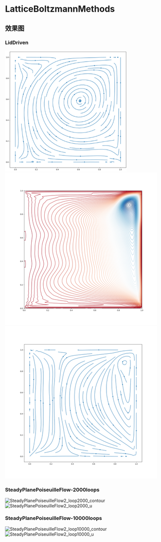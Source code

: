 # LatticeBoltzmannMethods

## 效果图

### LidDriven

<img width="400" alt="LidDriven2_contour" src="./img/LidDriven2_streamlines-2.png">

<img width="500" alt="LidDriven2_contour" src="./img/LidDriven2_contour.png">

<img width="500" alt="LidDriven2_streamlines" src="./img/LidDriven2_streamlines.png">

### SteadyPlanePoiseuilleFlow-2000loops
<img width="500" alt="SteadyPlanePoiseuilleFlow2_loop2000_contour" src="https://user-images.githubusercontent.com/86449016/229342513-75bf40e1-dc69-488a-ae64-62a3e02730bf.png"><img width="500" alt="SteadyPlanePoiseuilleFlow2_loop2000_u" src="https://user-images.githubusercontent.com/86449016/229342516-fbb03650-7f4f-44d3-abf4-b7e1d7b8f963.png">


### SteadyPlanePoiseuilleFlow-10000loops
<img width="500" alt="SteadyPlanePoiseuilleFlow2_loop10000_contour" src="https://user-images.githubusercontent.com/86449016/229342519-974fb728-3d3e-49b3-9799-e446b5a48d59.png"><img width="500" alt="SteadyPlanePoiseuilleFlow2_loop10000_u" src="https://user-images.githubusercontent.com/86449016/229342523-8371d0b5-7034-4204-97f0-201aa6fca2e0.png">
